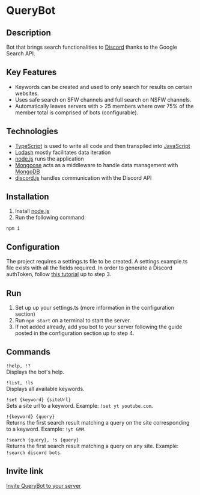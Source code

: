 # QueryBot

## Description

Bot that brings search functionalities to [Discord](https://discordapp.com/) thanks to the Google Search API.  

## Key Features

* Keywords can be created and used to only search for results on certain websites.  
* Uses safe search on SFW channels and full search on NSFW channels.  
* Automatically leaves servers with > 25 members where over 75% of the member total is comprised of bots (configurable).

## Technologies
* [TypeScript](https://www.typescriptlang.org/) is used to write all code and then transpiled into [JavaScript](https://www.javascript.com/)
* [Lodash](https://lodash.com/) mostly facilitates data iteration
* [node.js](https://nodejs.org/) runs the application
* [Mongoose](https://mongoosejs.com/) acts as a middleware to handle data management with [MongoDB](https://www.mongodb.com/)
* [discord.js](https://discord.js.org/#/) handles communication with the Discord API

## Installation

1. Install [node.js](https://nodejs.org/)
2. Run the following command:
```
npm i
```

## Configuration

The project requires a settings.ts file to be created.
A settings.example.ts file exists with all the fields required.
In order to generate a Discord authToken, follow [this tutorial](https://www.digitaltrends.com/gaming/how-to-make-a-discord-bot/) up to step 3.

## Run

1. Set up up your settings.ts (more information in the configuration section)
2. Run `npm start` on a terminal to start the server.
3. If not added already, add you bot to your server following the guide posted in the configuration section up to step 4.

## Commands

`!help, !?`  
Displays the bot's help.

`!list, !ls`  
Displays all available keywords.

`!set {keyword} {siteUrl}`  
Sets a site url to a keyword. Example: `!set yt youtube.com`.

`!{keyword} {query}`  
Returns the first search result matching a query on the site corresponding to a keyword. Example: `!yt GMM`.

`!search {query}, !s {query}`  
Returns the first search result matching a query on any site. Example: `!search discord bots`.

## Invite link
[Invite QueryBot to your server](https://discordapp.com/oauth2/authorize?client_id=495279079868596225&scope=bot&permissions=18432)